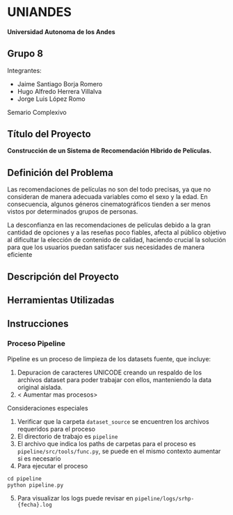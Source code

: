 # UNIANDES

#### Universidad Autonoma de los Andes

## **Grupo 8**

Integrantes:

- Jaime Santiago Borja Romero
- Hugo Alfredo Herrera Villalva
- Jorge Luis López Romo

Semario Complexivo

## **Título del Proyecto**

**Construcción de un Sistema de Recomendación Híbrido de Películas.**

## **Definición del Problema**

Las recomendaciones de películas no son del todo precisas, ya que no consideran de manera adecuada variables como el sexo y la edad. En consecuencia, algunos géneros cinematográficos tienden a ser menos vistos por determinados grupos de personas.

La desconfianza en las recomendaciones de películas debido a la gran cantidad de opciones y a las reseñas poco fiables, afecta al público objetivo al dificultar la elección de contenido de calidad, haciendo crucial la solución para que los usuarios puedan satisfacer sus necesidades de manera eficiente

## **Descripción del Proyecto**


## **Herramientas Utilizadas**


## **Instrucciones**

### Proceso Pipeline

Pipeline es un proceso de limpieza de los datasets fuente, que incluye:
1. Depuracion de caracteres UNICODE creando un respaldo de los archivos dataset para poder trabajar con ellos, manteniendo la data original aislada.
2.  < Aumentar mas procesos>

Consideraciones especiales

1. Verificar que la carpeta `dataset_source` se encuentren los archivos requeridos para el proceso
2. El directorio de trabajo es `pipeline`
3. El archivo que indica los paths de carpetas para el proceso es `pipeline/src/tools/func.py`, se puede en el mismo contexto aumentar si es necesario
4. Para ejecutar el proceso 
```c
cd pipeline
python pipeline.py
```
5. Para visualizar los logs puede revisar en `pipeline/logs/srhp-{fecha}.log`

